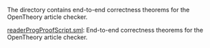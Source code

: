 The directory contains end-to-end correctness theorems for the
OpenTheory article checker.

[readerProgProofScript.sml](readerProgProofScript.sml):
End-to-end correctness theorems for the OpenTheory article checker.
